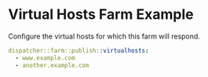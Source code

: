 # Virtual Hosts Farm Example

Configure the virtual hosts for which this farm will respond. 

```yaml
dispatcher::farm::publish::virtualhosts:
  - www.example.com
  - another.example.com
```